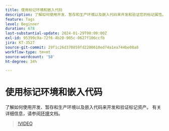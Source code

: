 ```yaml
---
title: 使用标记环境和嵌入代码
description: 了解如何使用开发、暂存和生产环境以及嵌入代码来开发和验证您的标记属性。
feature: Tags
level: Beginner
duration: 678
last-substantial-update: 2024-01-29T00:00:00Z
exl-id: 95399c9a-72f6-4b20-905c-0627f106ccfb
jira: KT-3527
source-git-commit: 29f1c26d370859fd2200610ed74a1ea744be08a8
workflow-type: tm+mt
source-wordcount: '58'
ht-degree: 34%

---
```


# 使用标记环境和嵌入代码

了解如何使用开发、暂存和生产环境以及嵌入代码来开发和验证标记资产。 有关详细信息，请参阅[环境](https://experienceleague.adobe.com/docs/experience-platform/tags/publish/environments/environments.html#)文档。

>[!VIDEO](https://video.tv.adobe.com/v/28729/?learn=on)
